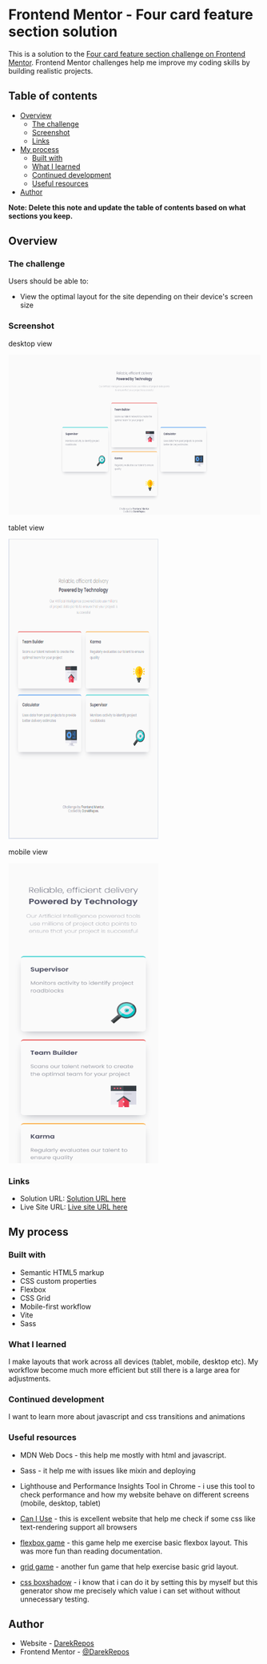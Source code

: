 # Frontend Mentor - Four card feature section solution

This is a solution to the [Four card feature section challenge on Frontend Mentor](https://www.frontendmentor.io/challenges/four-card-feature-section-weK1eFYK). Frontend Mentor challenges help me improve my coding skills by building realistic projects. 

## Table of contents

- [Overview](#overview)
  - [The challenge](#the-challenge)
  - [Screenshot](#screenshot)
  - [Links](#links)
- [My process](#my-process)
  - [Built with](#built-with)
  - [What I learned](#what-i-learned)
  - [Continued development](#continued-development)
  - [Useful resources](#useful-resources)
- [Author](#author)

**Note: Delete this note and update the table of contents based on what sections you keep.**

## Overview

### The challenge

Users should be able to:

- View the optimal layout for the site depending on their device's screen size

### Screenshot

desktop view

<img alt="desktop view screenshot" src="./docs/screenshots/screenshot-desktop.png" width="600" height="320">

tablet view

<img alt="mobile view screenshot" src="./docs/screenshots/screenshot-tablet.png" width="300" height="600">

mobile view

<img alt="mobile view screenshot" src="./docs/screenshots/screenshot-mobile.png" width="300" height="600">


### Links

- Solution URL: [Solution URL here](https://your-solution-url.com)
- Live Site URL: [Live site URL here](https://DarekRepos.github.io/Four-card-feature-section/)

## My process

### Built with

- Semantic HTML5 markup
- CSS custom properties
- Flexbox
- CSS Grid
- Mobile-first workflow
- Vite
- Sass


### What I learned
I make  layouts that work across all devices (tablet, mobile, desktop etc). My workflow become much more efficient but still there is a large area for adjustments.


### Continued development

I want to learn more about javascript and css transitions and animations

### Useful resources

- MDN Web Docs - this help me mostly with html and javascript. 

- Sass - it help me with issues like mixin and deploying

- Lighthouse and Performance Insights Tool in Chrome - i use this tool to check performance and how my website behave on different screens (mobile, desktop, tablet)

- [Can I Use](https://caniuse.com) - this is excellent website that help me check if some css like text-rendering support all browsers

- [flexbox game](https://flexboxfroggy.com/) - this game help me exercise basic flexbox layout. This was more fun than reading documentation.

- [grid game](https://cssgridgarden.com/) - another fun game that help exercise basic grid layout.

- [css boxshadow](https://cssgenerator.pl/box-shadow-generator/) - i know that i can do it by setting this by myself but this generator show me precisely which value i can set without without unnecessary testing.


## Author
- Website - [DarekRepos](https://github.com/DarekRepos)
- Frontend Mentor - [@DarekRepos](https://www.frontendmentor.io/profile/DarekRepos)